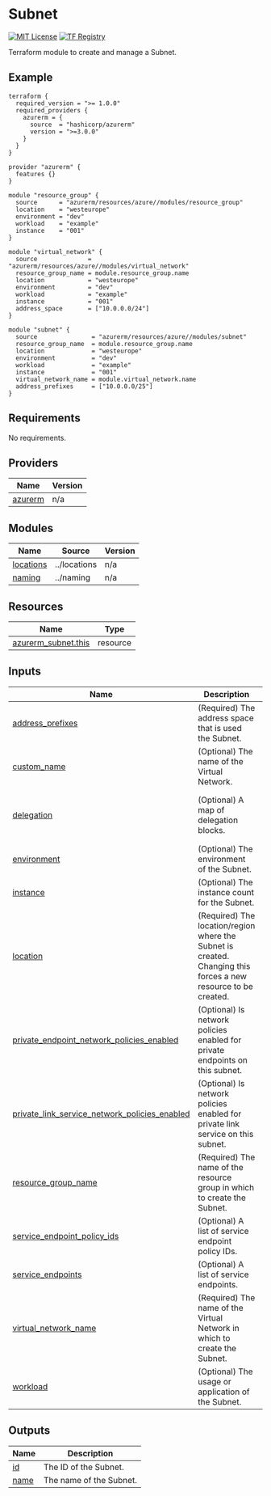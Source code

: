 <!-- BEGIN_TF_DOCS -->
# Subnet
[![MIT License](https://img.shields.io/badge/license-MIT-orange.svg)](LICENSE) [![TF Registry](https://img.shields.io/badge/terraform-registry-blue.svg)](https://registry.terraform.io/modules/azurerm/resources/azure/latest/submodules/subnet)

Terraform module to create and manage a Subnet.

## Example

```hcl
terraform {
  required_version = ">= 1.0.0"
  required_providers {
    azurerm = {
      source  = "hashicorp/azurerm"
      version = ">=3.0.0"
    }
  }
}

provider "azurerm" {
  features {}
}

module "resource_group" {
  source      = "azurerm/resources/azure//modules/resource_group"
  location    = "westeurope"
  environment = "dev"
  workload    = "example"
  instance    = "001"
}

module "virtual_network" {
  source              = "azurerm/resources/azure//modules/virtual_network"
  resource_group_name = module.resource_group.name
  location            = "westeurope"
  environment         = "dev"
  workload            = "example"
  instance            = "001"
  address_space       = ["10.0.0.0/24"]
}

module "subnet" {
  source               = "azurerm/resources/azure//modules/subnet"
  resource_group_name  = module.resource_group.name
  location             = "westeurope"
  environment          = "dev"
  workload             = "example"
  instance             = "001"
  virtual_network_name = module.virtual_network.name
  address_prefixes     = ["10.0.0.0/25"]
}
```

## Requirements

No requirements.

## Providers

| Name | Version |
|------|---------|
| <a name="provider_azurerm"></a> [azurerm](#provider\_azurerm) | n/a |

## Modules

| Name | Source | Version |
|------|--------|---------|
| <a name="module_locations"></a> [locations](#module\_locations) | ../locations | n/a |
| <a name="module_naming"></a> [naming](#module\_naming) | ../naming | n/a |

## Resources

| Name | Type |
|------|------|
| [azurerm_subnet.this](https://registry.terraform.io/providers/hashicorp/azurerm/latest/docs/resources/subnet) | resource |

## Inputs

| Name | Description | Type | Default | Required |
|------|-------------|------|---------|:--------:|
| <a name="input_address_prefixes"></a> [address\_prefixes](#input\_address\_prefixes) | (Required) The address space that is used the Subnet. | `list(string)` | n/a | yes |
| <a name="input_custom_name"></a> [custom\_name](#input\_custom\_name) | (Optional) The name of the Virtual Network. | `string` | `""` | no |
| <a name="input_delegation"></a> [delegation](#input\_delegation) | (Optional) A map of delegation blocks. | <pre>map(object({<br>    name    = string<br>    actions = list(string)<br>  }))</pre> | `{}` | no |
| <a name="input_environment"></a> [environment](#input\_environment) | (Optional) The environment of the Subnet. | `string` | `""` | no |
| <a name="input_instance"></a> [instance](#input\_instance) | (Optional) The instance count for the Subnet. | `string` | `""` | no |
| <a name="input_location"></a> [location](#input\_location) | (Required) The location/region where the Subnet is created. Changing this forces a new resource to be created. | `string` | n/a | yes |
| <a name="input_private_endpoint_network_policies_enabled"></a> [private\_endpoint\_network\_policies\_enabled](#input\_private\_endpoint\_network\_policies\_enabled) | (Optional) Is network policies enabled for private endpoints on this subnet. | `bool` | `true` | no |
| <a name="input_private_link_service_network_policies_enabled"></a> [private\_link\_service\_network\_policies\_enabled](#input\_private\_link\_service\_network\_policies\_enabled) | (Optional) Is network policies enabled for private link service on this subnet. | `bool` | `false` | no |
| <a name="input_resource_group_name"></a> [resource\_group\_name](#input\_resource\_group\_name) | (Required) The name of the resource group in which to create the Subnet. | `string` | n/a | yes |
| <a name="input_service_endpoint_policy_ids"></a> [service\_endpoint\_policy\_ids](#input\_service\_endpoint\_policy\_ids) | (Optional) A list of service endpoint policy IDs. | `list(string)` | `null` | no |
| <a name="input_service_endpoints"></a> [service\_endpoints](#input\_service\_endpoints) | (Optional) A list of service endpoints. | `list(string)` | `[]` | no |
| <a name="input_virtual_network_name"></a> [virtual\_network\_name](#input\_virtual\_network\_name) | (Required) The name of the Virtual Network in which to create the Subnet. | `string` | n/a | yes |
| <a name="input_workload"></a> [workload](#input\_workload) | (Optional) The usage or application of the Subnet. | `string` | `""` | no |

## Outputs

| Name | Description |
|------|-------------|
| <a name="output_id"></a> [id](#output\_id) | The ID of the Subnet. |
| <a name="output_name"></a> [name](#output\_name) | The name of the Subnet. |
<!-- END_TF_DOCS -->